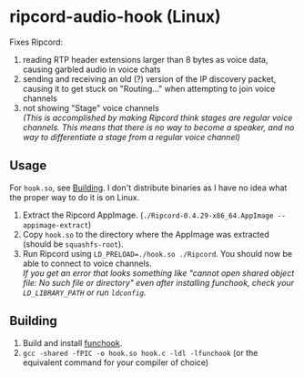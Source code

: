 # ripcord-audio-hook (Linux)
Fixes Ripcord:
1. reading RTP header extensions larger than 8 bytes as voice data, causing garbled audio in voice chats
2. sending and receiving an old (?) version of the IP discovery packet, causing it to get stuck on "Routing..." when attempting to join voice channels
3. not showing "Stage" voice channels  
   *(This is accomplished by making Ripcord think stages are regular voice channels. This means that there is no way to become a speaker, and no way to differentiate a stage from a regular voice channel)*

## Usage
For `hook.so`, see [Building](#Building). I don't distribute binaries as I have no idea what the proper way to do it is on Linux.
1. Extract the Ripcord AppImage. (`./Ripcord-0.4.29-x86_64.AppImage --appimage-extract`)
2. Copy `hook.so` to the directory where the AppImage was extracted (should be `squashfs-root`).
3. Run Ripcord using `LD_PRELOAD=./hook.so ./Ripcord`. You should now be able to connect to voice channels.  
*If you get an error that looks something like "cannot open shared object file: No such file or directory" even after installing funchook, check your `LD_LIBRARY_PATH` or run `ldconfig`.*

## Building
1. Build and install [funchook](https://github.com/kubo/funchook).
2. `gcc -shared -fPIC -o hook.so hook.c -ldl -lfunchook` (or the equivalent command for your compiler of choice)
